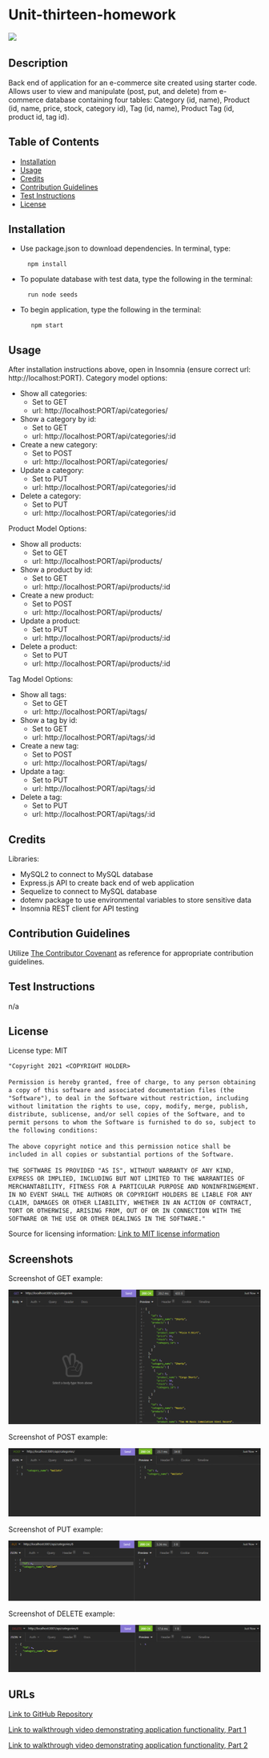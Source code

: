 # Unit-thirteen-homework

<img src='https://img.shields.io/badge/License-MIT-yellow.svg'>

## Description
Back end of application for an e-commerce site created using starter code. Allows user to view and manipulate (post, put, and delete) from e-commerce database containing four tables: Category (id, name), Product (id, name, price, stock, category id), Tag (id, name), Product Tag (id, product id, tag id).
  
## Table of Contents 
 - [Installation](#installation)
 - [Usage](#usage)
 - [Credits](#credits)
 - [Contribution Guidelines](#contribution-guidelines)
 - [Test Instructions](#test-instructions)
 - [License](#license)

## Installation
* Use package.json to download dependencies. In terminal, type:

        npm install
* To populate database with test data, type the following in the terminal:
    
        run node seeds
* To begin application, type the following in the terminal:
        
         npm start


## Usage
After installation instructions above, open in Insomnia (ensure correct url: http://localhost:PORT). 
Category model options:
* Show all categories:
    * Set to GET
    * url: http://localhost:PORT/api/categories/
* Show a category by id:
    * Set to GET
    * url: http://localhost:PORT/api/categories/:id
* Create a new category:
    * Set to POST
    * url: http://localhost:PORT/api/categories/
* Update a category:
    * Set to PUT
    * url: http://localhost:PORT/api/categories/:id
* Delete a category:
    * Set to PUT
    * url: http://localhost:PORT/api/categories/:id

Product Model Options: 
* Show all products:
    * Set to GET
    * url: http://localhost:PORT/api/products/
* Show a product by id:
    * Set to GET
    * url: http://localhost:PORT/api/products/:id
* Create a new product:
    * Set to POST
    * url: http://localhost:PORT/api/products/
* Update a product:
    * Set to PUT
    * url: http://localhost:PORT/api/products/:id
* Delete a product:
    * Set to PUT
    * url: http://localhost:PORT/api/products/:id

Tag Model Options: 
* Show all tags:
    * Set to GET
    * url: http://localhost:PORT/api/tags/
* Show a tag by id:
    * Set to GET
    * url: http://localhost:PORT/api/tags/:id
* Create a new tag:
    * Set to POST
    * url: http://localhost:PORT/api/tags/
* Update a tag:
    * Set to PUT
    * url: http://localhost:PORT/api/tags/:id
* Delete a tag:
    * Set to PUT
    * url: http://localhost:PORT/api/tags/:id

## Credits
Libraries:
* MySQL2 to connect to MySQL database 
* Express.js API to create back end of web application
* Sequelize to connect to MySQL database
* dotenv package to use environmental variables to store sensitive data
* Insomnia REST client for API testing

## Contribution Guidelines
Utilize <a href= "https://www.contributor-covenant.org/version/2/0/code_of_conduct/code_of_conduct.md">The Contributor Covenant</a> as reference for appropriate contribution guidelines.

## Test Instructions
n/a

## License
License type: MIT

    "Copyright 2021 <COPYRIGHT HOLDER>

    Permission is hereby granted, free of charge, to any person obtaining a copy of this software and associated documentation files (the "Software"), to deal in the Software without restriction, including without limitation the rights to use, copy, modify, merge, publish, distribute, sublicense, and/or sell copies of the Software, and to permit persons to whom the Software is furnished to do so, subject to the following conditions:
    
    The above copyright notice and this permission notice shall be included in all copies or substantial portions of the Software.
    
    THE SOFTWARE IS PROVIDED "AS IS", WITHOUT WARRANTY OF ANY KIND, EXPRESS OR IMPLIED, INCLUDING BUT NOT LIMITED TO THE WARRANTIES OF MERCHANTABILITY, FITNESS FOR A PARTICULAR PURPOSE AND NONINFRINGEMENT. IN NO EVENT SHALL THE AUTHORS OR COPYRIGHT HOLDERS BE LIABLE FOR ANY CLAIM, DAMAGES OR OTHER LIABILITY, WHETHER IN AN ACTION OF CONTRACT, TORT OR OTHERWISE, ARISING FROM, OUT OF OR IN CONNECTION WITH THE SOFTWARE OR THE USE OR OTHER DEALINGS IN THE SOFTWARE."

Source for licensing information: <a href="https://opensource.org/licenses/MIT">Link to MIT license information</a>

## Screenshots

Screenshot of GET example:

<img src='assets\images\screenshot-insomnia-category-get.png' alt = 'Screenshot of GET example'>

Screenshot of POST example:

<img src='assets\images\screenshot-insomnia-category-post.png' alt = 'Screenshot of POST example'>

Screenshot of PUT example:

<img src='assets\images\screenshot-insomnia-category-put.png' alt = 'Screenshot of PUT example'>

Screenshot of DELETE example:

<img src='assets\images\screenshot-insomnia-category-delete.png' alt = 'Screenshot of DELETE example'>


## URLs
<a href="https://github.com/mlward639/Unit-thirteen-homework">Link to GitHub Repository</a>

<a href="https://drive.google.com/file/d/1SEs8hclL9pTqwJyGRT-3w7BIMZJocMK8/view">Link to walkthrough video demonstrating application functionality, Part 1</a>

<a href="https://drive.google.com/file/d/1zjHtuhhlkWithYQVZjxEOjdAF2bL78LZ/view">Link to walkthrough video demonstrating application functionality, Part 2</a>